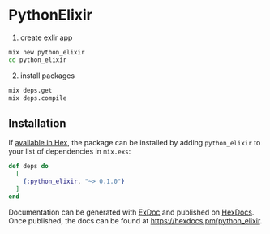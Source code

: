 # PythonElixir

1. create exlir app
```sh
mix new python_elixir
cd python_elixir
```

2. install packages
```sh
mix deps.get
mix deps.compile
```

## Installation

If [available in Hex](https://hex.pm/docs/publish), the package can be installed
by adding `python_elixir` to your list of dependencies in `mix.exs`:

```elixir
def deps do
  [
    {:python_elixir, "~> 0.1.0"}
  ]
end
```

Documentation can be generated with [ExDoc](https://github.com/elixir-lang/ex_doc)
and published on [HexDocs](https://hexdocs.pm). Once published, the docs can
be found at <https://hexdocs.pm/python_elixir>.

